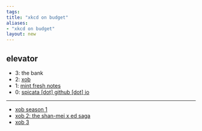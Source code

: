 ```yaml
---
tags: 
title: "xkcd on budget"
aliases:
- "xkcd on budget"
layout: new
---
```


## elevator

- 3: the bank
- 2: [xob](index.md)
- 1: [mint fresh notes](../mint-fresh-notes/index.md)
- 0: [spicata [dot] github [dot] io](../index.md)

---

- [xob season 1](xob1.md)
- [xob 2: the shan-mei x ed saga](xob2)
- [xob 3](xob3.md)
